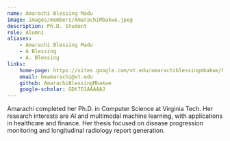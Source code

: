 ```yaml
---
name: Amarachi Blessing Madu
image: images/members/AmarachiMbakwe.jpeg
description: Ph.D. Student
role: Alumni
aliases:
    - Amarachi Blessing Madu
    - A Blessing
    - A. Blessing
links: 
    home-page: https://sites.google.com/vt.edu/amarachiblessingmbakwe/home
    email: bmamarachi@vt.edu
    github: AmarachiBlessingMbakwe
    google-scholar: GDt7O1AAAAAJ
---
```


Amarachi completed her Ph.D. in Computer Science at Virginia Tech. Her research interests are AI and multimodal machine learning, with applications in healthcare and finance. Her thesis focused on disease progression monitoring and longitudinal radiology report generation.
